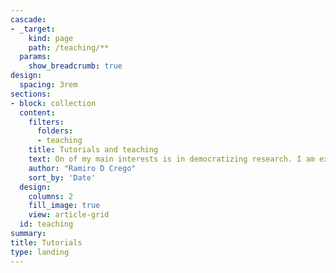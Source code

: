 ```yaml
---
cascade:
- _target:
    kind: page
    path: /teaching/**
  params:
    show_breadcrumb: true
design:
  spacing: 3rem
sections:
- block: collection
  content:
    filters:
      folders:
      - teaching
    title: Tutorials and teaching
    text: On of my main interests is in democratizing research. I am extremely grateful for all the people that thought me in the past or wrote tutorials and books from which I learned. Conducting analyses in R, Google Earth Engine, and other open source tools is an incredible way to empower people and create new knowledge. In that spirit is that I have created a list of tutorials. This is my gift back. I hope you find them useful and inspiring for your own creations and research. 
    author: "Ramiro D Crego"
    sort_by: 'Date'
  design:
    columns: 2
    fill_image: true
    view: article-grid
  id: teaching
summary: 
title: Tutorials
type: landing
---
```


